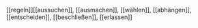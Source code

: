 [[regeln]][[aussuchen]], [[ausmachen]], [[wählen]], [[abhängen]], [[entscheiden]], [[beschließen]], [[erlassen]]